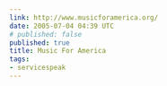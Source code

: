 ```yaml
---
link: http://www.musicforamerica.org/
date: 2005-07-04 04:39 UTC
# published: false
published: true
title: Music For America
tags:
- servicespeak
---
```




